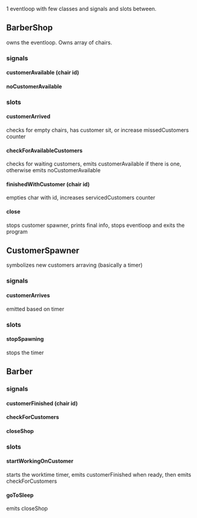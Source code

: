 1 eventloop with few classes and signals and slots between.

## BarberShop
owns the eventloop. Owns array of chairs.

### signals
#### customerAvailable (chair id)
#### noCustomerAvailable

### slots
#### customerArrived
checks for empty chairs, has customer sit, or increase missedCustomers counter
#### checkForAvailableCustomers
checks for waiting customers, emits customerAvailable if there is one, otherwise emits noCustomerAvailable
#### finishedWithCustomer (chair id)
empties char with id, increases servicedCustomers counter
#### close
stops customer spawner, prints final info, stops eventloop and exits the program


## CustomerSpawner
symbolizes new customers arraving (basically a timer)

### signals
#### customerArrives
emitted based on timer

### slots
#### stopSpawning
stops the timer

## Barber

### signals
#### customerFinished (chair id)
#### checkForCustomers
#### closeShop

### slots
#### startWorkingOnCustomer
starts the worktime timer, emits customerFinished when ready, then emits checkForCustomers
#### goToSleep
emits closeShop
